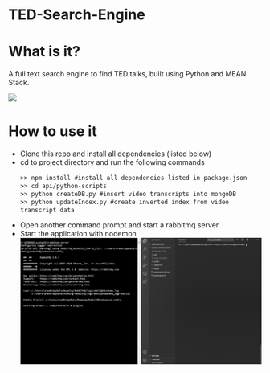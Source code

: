 # TED-Search-Engine
<h1> What is it? </h1>
<p> A full text search engine to find TED talks, built using Python and MEAN Stack.</p>

<img src="gifs/frontend.gif" width="500">

<h1> How to use it </h1>
<ul>
  <li> Clone this repo and install all dependencies (listed below) </li>
  <li> cd to project directory and run the following commands </li>
  
  ```
  >> npm install #install all dependencies listed in package.json
  >> cd api/python-scripts 
  >> python createDB.py #insert video transcripts into mongoDB 
  >> python updateIndex.py #create inverted index from video transcript data
  ```
  <li> Open another command prompt and start a rabbitmq server </li>
  <li> Start the application with nodemon </li>
  
  <img src = "gifs/backend.gif" width = "500">
</ul>
 


